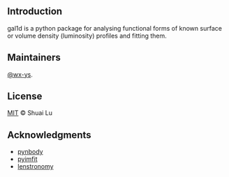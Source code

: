 ## Introduction
gal1d is a python package for analysing functional forms of known surface or volume density (luminosity) profiles and fitting them.


## Maintainers

[@wx-ys](https://github.com/wx-ys).


## License

[MIT](LICENSE) © Shuai Lu

## Acknowledgments
* [pynbody](https://github.com/pynbody/pynbody)
* [pyimfit](https://github.com/perwin/pyimfit)
* [lenstronomy](https://lenstronomy.readthedocs.io/en/latest/)
